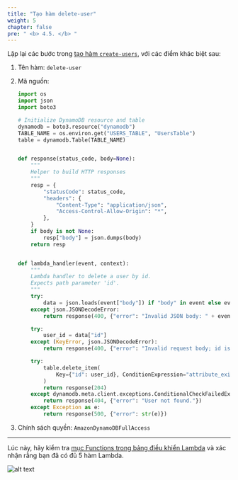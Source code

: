 ```yaml
---
title: "Tạo hàm delete-user"
weight: 5
chapter: false
pre: " <b> 4.5. </b> "
---
```


Lặp lại các bước trong [tạo hàm `create-users`](/4-creating-lambda-functions/4.1-creating-create-user-function/), với các điểm khác biệt sau:

1. Tên hàm: `delete-user`
1. Mã nguồn:

   ```python
   import os
   import json
   import boto3

   # Initialize DynamoDB resource and table
   dynamodb = boto3.resource("dynamodb")
   TABLE_NAME = os.environ.get("USERS_TABLE", "UsersTable")
   table = dynamodb.Table(TABLE_NAME)


   def response(status_code, body=None):
       """
       Helper to build HTTP responses
       """
       resp = {
           "statusCode": status_code,
           "headers": {
               "Content-Type": "application/json",
               "Access-Control-Allow-Origin": "*",
           },
       }
       if body is not None:
           resp["body"] = json.dumps(body)
       return resp


   def lambda_handler(event, context):
       """
       Lambda handler to delete a user by id.
       Expects path parameter 'id'.
       """
       try:
           data = json.loads(event["body"]) if "body" in event else event
       except json.JSONDecodeError:
           return response(400, {"error": "Invalid JSON body: " + event["body"]})

       try:
           user_id = data["id"]
       except (KeyError, json.JSONDecodeError):
           return response(400, {"error": "Invalid request body; id is required."})

       try:
           table.delete_item(
               Key={"id": user_id}, ConditionExpression="attribute_exists(id)"
           )
           return response(204)
       except dynamodb.meta.client.exceptions.ConditionalCheckFailedException:
           return response(404, {"error": "User not found."})
       except Exception as e:
           return response(500, {"error": str(e)})
   ```

1. Chính sách quyền: `AmazonDynamoDBFullAccess`

---

Lúc này, hãy kiểm tra [mục Functions trong bảng điều khiển Lambda](https://console.aws.amazon.com/lambda/home?#/functions) và xác nhận rằng bạn đã có đủ 5 hàm Lambda.

![alt text](/images/workshop-1/lambda--list-functions.png)

